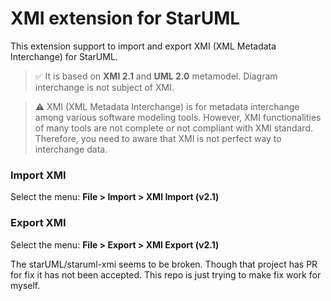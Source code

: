 # XMI extension for StarUML

This extension support to import and export XMI (XML Metadata Interchange) for StarUML.

> :white_check_mark: It is based on **XMI 2.1** and **UML 2.0** metamodel. Diagram interchange is not subject of XMI.

> :warning: XMI (XML Metadata Interchange) is for metadata interchange among various software modeling tools. However, XMI functionalities of many tools are not complete or not compliant with XMI standard. Therefore, you need to aware that XMI is not perfect way to interchange data.

### Import XMI

Select the menu: **File > Import > XMI Import (v2.1)**

### Export XMI

Select the menu: **File > Export > XMI Export (v2.1)**

The starUML/staruml-xmi seems to be broken. Though that project has PR for fix it has not been accepted.
This repo is just trying to make fix work for myself.
